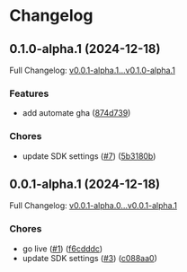 # Changelog

## 0.1.0-alpha.1 (2024-12-18)

Full Changelog: [v0.0.1-alpha.1...v0.1.0-alpha.1](https://github.com/AndooBomber/example-stainless/compare/v0.0.1-alpha.1...v0.1.0-alpha.1)

### Features

* add automate gha ([874d739](https://github.com/AndooBomber/example-stainless/commit/874d739a312dce9724a70d1fb7fa110cbf48733f))


### Chores

* update SDK settings ([#7](https://github.com/AndooBomber/example-stainless/issues/7)) ([5b3180b](https://github.com/AndooBomber/example-stainless/commit/5b3180bc7248aceebe9739673a29210439e8738d))

## 0.0.1-alpha.1 (2024-12-18)

Full Changelog: [v0.0.1-alpha.0...v0.0.1-alpha.1](https://github.com/AndooBomber/example-stainless/compare/v0.0.1-alpha.0...v0.0.1-alpha.1)

### Chores

* go live ([#1](https://github.com/AndooBomber/example-stainless/issues/1)) ([f6cdddc](https://github.com/AndooBomber/example-stainless/commit/f6cdddce24b0eb95f314ce60e78c107e6782afed))
* update SDK settings ([#3](https://github.com/AndooBomber/example-stainless/issues/3)) ([c088aa0](https://github.com/AndooBomber/example-stainless/commit/c088aa0cf1558286d6069818ab1c4b9a863f0d5c))
